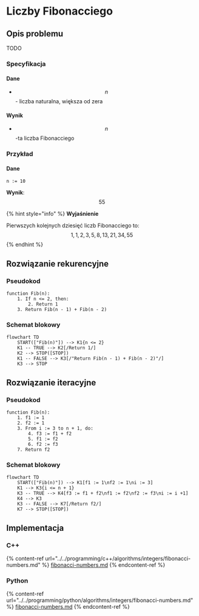 # Liczby Fibonacciego

## Opis problemu

TODO

### Specyfikacja

#### Dane

* $$n$$ - liczba naturalna, większa od zera

#### Wynik

* $$n$$-ta liczba Fibonacciego

### Przykład

#### Dane

```
n := 10
```

**Wynik**: $$55$$ 

{% hint style="info" %}
**Wyjaśnienie**

Pierwszych kolejnych dziesięć liczb Fibonacciego to: $$1, 1, 2, 3, 5, 8, 13, 21, 34, 55$$ 
{% endhint %}

## Rozwiązanie rekurencyjne

### Pseudokod

```
function Fib(n):
    1. If n <= 2, then:
        2. Return 1
    3. Return Fib(n - 1) + Fib(n - 2)
```

### Schemat blokowy

```mermaid
flowchart TD
	START(["Fib(n)"]) --> K1{n <= 2}
	K1 -- TRUE --> K2[/Return 1/]
	K2 --> STOP([STOP])
	K1 -- FALSE --> K3[/"Return Fib(n - 1) + Fib(n - 2)"/]
	K3 --> STOP
```

## Rozwiązanie iteracyjne

### Pseudokod

```
function Fib(n):
    1. f1 := 1
    2. f2 := 1
    3. From i := 3 to n + 1, do:
        4. f3 := f1 + f2
        5. f1 := f2
        6. f2 := f3
    7. Return f2
```

### Schemat blokowy

```mermaid
flowchart TD
	START(["Fib(n)"]) --> K1[f1 := 1\nf2 := 1\ni := 3]
	K1 --> K3{i <= n + 1}
	K3 -- TRUE --> K4[f3 := f1 + f2\nf1 := f2\nf2 := f3\ni := i +1]
	K4 --> K3
	K3 -- FALSE --> K7[/Return f2/]
	K7 --> STOP([STOP])
```

## Implementacja

### C++

{% content-ref url="../../programming/c++/algorithms/integers/fibonacci-numbers.md" %}
[fibonacci-numbers.md](../../programming/c++/algorithms/integers/fibonacci-numbers.md)
{% endcontent-ref %}

### Python

{% content-ref url="../../programming/python/algorithms/integers/fibonacci-numbers.md" %}
[fibonacci-numbers.md](../../programming/python/algorithms/integers/fibonacci-numbers.md)
{% endcontent-ref %}
